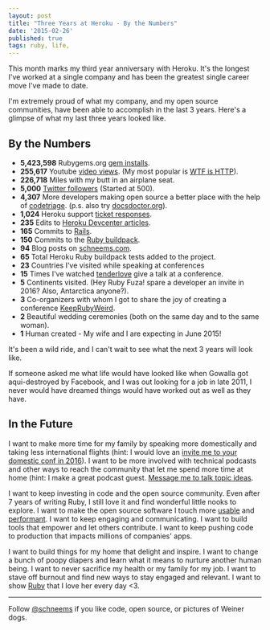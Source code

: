 ```yaml
---
layout: post
title: "Three Years at Heroku - By the Numbers"
date: '2015-02-26'
published: true
tags: ruby, life,
---
```


This month marks my third year anniversary with Heroku. It's the longest I've worked at a single company and has been the greatest single career move I've made to date.

I'm extremely proud of what my company, and my open source communities, have been able to accomplish in the last 3 years. Here's a glimpse of what my last three years looked like.

## By the Numbers

- **5,423,598** Rubygems.org [gem installs](https://rubygems.org/profiles/schneems).
- **255,617** Youtube [video views](https://www.youtube.com/user/schneems). (My most popular is [WTF is HTTP](https://www.youtube.com/watch?v=kGOpY2J31pI)).
- **226,718** Miles with my butt in an airplane seat.
- **5,000** [Twitter followers](https://twitter.com/schneems) (Started at 500).
- **4,307** More developers making open source a better place with the help of [codetriage](http://www.codetriage.com). (p.s. also try [docsdoctor.org](http://docsdoctor.org)).
- **1,024** Heroku support [ticket responses](https://help.heroku.com/).
- **235** Edits to [Heroku Devcenter articles](https://devcenter.heroku.com/).
- **165** Commits to [Rails](http://contributors.rubyonrails.org/contributors/richard-schneeman/commits).
- **150** Commits to the [Ruby buildpack](https://github.com/heroku/heroku-buildpack-ruby/graphs/contributors).
- **94** Blog posts on [schneems.com](http://www.schneems.com).
- **65** Total Heroku Ruby buildpack tests added to the project.
- **23** Countries I've visited while speaking at conferences
- **15** Times I've watched [tenderlove](http://lanyrd.com/profile/tenderlove/) give a talk at a conference.
- **5** Continents visited. (Hey Ruby Fuza! spare a developer an invite in 2016? Also, Antarctica anyone?).
- **3** Co-organizers with whom I got to share the joy of creating a conference [KeepRubyWeird](http://keeprubyweird.com).
- **2** Beautiful wedding ceremonies (both on the same day and to the same woman).
- **1** Human created - My wife and I are expecting in June 2015!

It's been a wild ride, and I can't wait to see what the next 3 years will look like.

If someone asked me what life would have looked like when Gowalla got aqui-destroyed by Facebook, and I was out looking for a job in late 2011, I never would have dreamed things would have worked out as well as they have.

## In the Future

I want to make more time for my family by speaking more domestically and taking less international flights (hint: I would love an <a href="mailto:richard.schneeman+speaking@gmail.com">invite me to your domestic conf in 2016</a>). I want to be more involved with technical podcasts and other ways to reach the community that let me spend more time at home (hint: I make a great podcast guest. <a href="mailto:richard.schneeman+podcasts@gmail.com">Message me to talk topic ideas</a>.

I want to keep investing in code and the open source community.  Even after 7 years of writing Ruby, I still love it and find wonderful little nooks to explore. I want to make the open source software I touch more [usable](http://www.schneems.com/post/31460949407/raise-hell-better-programming-through-error-messages/) and [performant](http://www.schneems.com/2014/11/07/i-ram-what-i-ram.html). I want to keep engaging and communicating. I want to build tools that empower and let others contribute. I want to keep pushing code to production that impacts millions of companies' apps.

I want to build things for my home that delight and inspire. I want to change a bunch of poopy diapers and learn what it means to nurture another human being. I want to never sacrifice my health or my family for my job. I want to stave off burnout and find new ways to stay engaged and relevant. I want to show [Ruby](https://twitter.com/rubyku) that I love her every day <3.

---
Follow [@schneems](https://twitter.com/schneems) if you like code, open source, or pictures of Weiner dogs.

